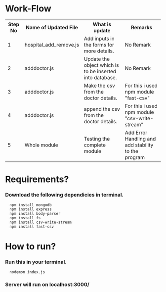 # Work-Flow

<table>
  <tr>
    <th>Step No</th>
    <th>Name of Updated File</th>
    <th>What is update</th>
    <th>Remarks</th>
  </tr>
  
  <tr>
    <td>1</td>
    <td>hospital_add_remove.js</td>
    <td>Add inputs in the forms for more details.</td>
    <td>No Remark</td>
  </tr>
  
  
  <tr>
    <td>2</td>
    <td>adddoctor.js</td>
    <td>Update the object which is to be inserted into database.</td>
    <td>No Remark</td>
  </tr>
  
  
  
  <tr>
    <td>3</td>
    <td>adddoctor.js</td>
    <td>Make the csv from the doctor details.</td>
    <td>For this i used npm module "fast-csv"</td>
  </tr>
  
  
  
  <tr>
    <td>4</td>
    <td>adddoctor.js</td>
    <td>append the csv from the doctor details.</td>
    <td>For this i used npm module "csv-write-stream"</td>
  </tr>
  
  
  
  <tr>
    <td>5</td>
    <td>Whole module</td>
    <td>Testing the complete module</td>
    <td>Add Error Handling and add stability to the program</td>
  </tr>
  
  
</table>


# Requirements?
<h3>Download the following dependicies in terminal.</h3>

```
  npm install mongodb
  npm install express
  npm install body-parser
  npm install fs
  npm install csv-write-stream
  npm install fast-csv
```

# How to run?
<h3>Run this in your terminal.</h3>

```
  nodemon index.js
```
<h3>Server will run on localhost:3000/ </h3>
